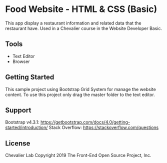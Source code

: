# Food Website - HTML & CSS (Basic)

This app display a restaurant information and related data that the restaurant have. Used in a Chevalier course in the Website Developer Basic.

## Tools
- Text Editor
- Browser

## Getting Started
This sample project using Bootstrap Grid System for manage the website content. To use this project only drag the master folder to the text editor.

## Support
Bootstrap v4.3.1: https://getbootstrap.com/docs/4.0/getting-started/introduction/
Stack Overflow: https://stackoverflow.com/questions

## License
Chevalier Lab Copyright 2019 The Front-End Open Source Project, Inc.
